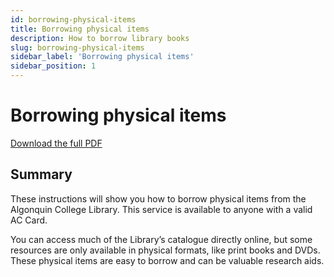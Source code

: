 ```yaml
---
id: borrowing-physical-items
title: Borrowing physical items
description: How to borrow library books
slug: borrowing-physical-items
sidebar_label: 'Borrowing physical items'
sidebar_position: 1
---
```


# Borrowing physical items

[Download the full PDF](@site/static/portfolio/instructional-design/borrowing-physical-items.pdf)

## Summary

These instructions will show you how to borrow physical items from the Algonquin College Library. This service is available to anyone with a valid AC Card.

You can access much of the Library’s catalogue directly online, but some resources are only available in physical formats, like print books and DVDs. These physical items are easy to borrow and can be valuable research aids.
